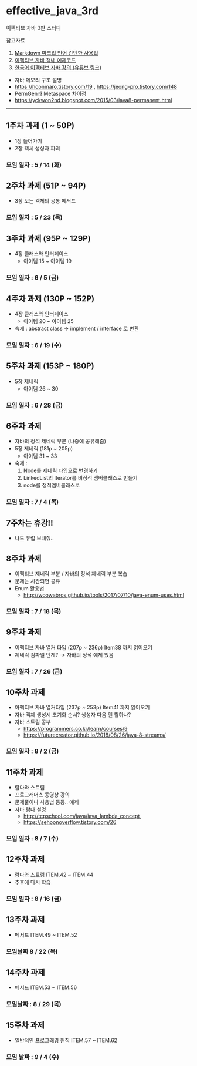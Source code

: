 # effective_java_3rd

이펙티브 자바 3판 스터디

참고자료
1. [Markdown 마크업 언어 간단한 사용법](https://github.com/sejong-interface/Interface_Manual/wiki/Git-%EC%8B%9C%EC%9E%91%ED%95%98%EA%B8%B0%233-README.md-%ED%8C%8C%EC%9D%BC-%EC%9E%91%EC%84%B1%ED%95%98%EA%B8%B0!)
1. [이펙티브 자바 책내 예제코드](https://git.io/fAm6s)
1. [한국어 이펙티브 자바 강의 (유튜브 링크)](https://www.youtube.com/watch?v=X7RXP6EI-5E)
* 자바 메모리 구조 설명
* https://hoonmaro.tistory.com/19 , https://jeong-pro.tistory.com/148
* PermGen과 Metaspace 차이점
* https://yckwon2nd.blogspot.com/2015/03/java8-permanent.html

--------------------------



## 1주차 과제 (1 ~ 50P)
 * 1장 들어가기 
 * 2장 객체 생성과 파괴 
### 모임 일자 : 5 / 14 (화)

## 2주차 과제 (51P ~ 94P)
 * 3장 모든 객체의 공통 메서드
### 모임 일자 : 5 / 23 (목)

## 3주차 과제 (95P ~ 129P)
  * 4장 클래스와 인터페이스
    * 아이템 15 ~ 아이템 19
### 모임 일자 : 6 / 5 (금)

## 4주차 과제 (130P ~ 152P)
  * 4장 클래스와 인터페이스
    * 아이템 20 ~ 아이템 25
  * 숙제 : abstract class -> implement / interface 로 변환
### 모임 일자 : 6 / 19 (수)

## 5주차 과제 (153P ~ 180P)
  * 5장 제네릭
    * 아이템 26 ~ 30
### 모임 일자 : 6 / 28 (금)

## 6주차 과제
  * 자바의 정석 제네릭 부분 (나중에 공유해줌)
  * 5장 제네릭 (181p ~ 205p)
    * 아이템 31 ~ 33
  * 숙제 :
    1. Node를 제네릭 타입으로 변경하기
    2. LinkedList의 Iterator를 비정적 멤버클래스로 만들기
    3. node를 정적멤버클래스로 
### 모임 일자 : 7 / 4 (목)

## 7주차는 휴강!!
  * 나도 유럽 보내줘..
  
## 8주차 과제
  * 이펙티브 제네릭 부분 / 자바의 정석 제네릭 부분 복습
  * 문제는 시간되면 공유 
  * Enum 활용법 
    * http://woowabros.github.io/tools/2017/07/10/java-enum-uses.html
### 모임 일자 : 7 / 18 (목)

## 9주차 과제
  * 이펙티브 자바 열거 타입 (207p ~ 236p) Item38 까지 읽어오기
  * 제네릭 컴파일 단계? -> 자바의 정석 예제 있음
### 모임 일자 : 7 / 26 (금)

## 10주차 과제
  * 아펙티브 자바 열거타입 (237p ~ 253p) Item41 까지 읽어오기
  * 자바 객체 생성시 초기화 순서? 생성자 다음 엔 뭘하나?
  * 자바 스트림 공부
    * https://programmers.co.kr/learn/courses/9   
    * https://futurecreator.github.io/2018/08/26/java-8-streams/
### 모임 일자 : 8 / 2 (금)

## 11주차 과제
  * 람다와 스트림
  * 프로그래머스 동영상 강의
  * 문제풀이나 사용법 등등.. 예제
  * 자바 람다 설명 
    * http://tcpschool.com/java/java_lambda_concept, 
    * https://sehoonoverflow.tistory.com/26
### 모임 일자 : 8 / 7 (수)  

## 12주차 과제
  * 람다와 스트림 ITEM.42 ~ ITEM.44
  * 추후에 다시 학습
### 모임 일자 : 8 / 16 (금)

## 13주차 과제
 * 메서드 ITEM.49 ~ ITEM.52
### 모임날짜 8 / 22 (목)

## 14주차 과제
  * 메서드 ITEM.53 ~ ITEM.56
### 모임날짜 : 8 / 29 (목)

## 15주차 과제
  * 일반적인 프로그래밍 원칙 ITEM.57 ~ ITEM.62
### 모임 날짜 : 9 / 4 (수)